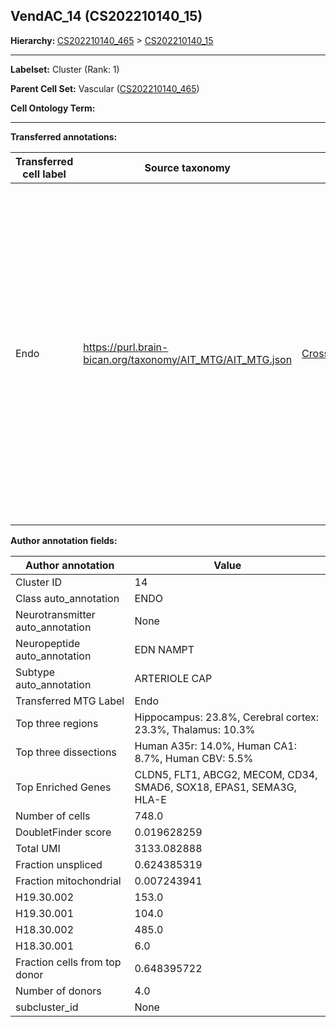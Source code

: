 ## VendAC_14 (CS202210140_15)
<b>Hierarchy: </b>
[CS202210140_465](https://purl.brain-bican.org/taxonomy/CS202210140#CS202210140_465) >
[CS202210140_15](https://purl.brain-bican.org/taxonomy/CS202210140#CS202210140_15)

---


**Labelset:** Cluster (Rank: 1)

**Parent Cell Set:** Vascular ([CS202210140_465](https://purl.brain-bican.org/taxonomy/CS202210140#CS202210140_465))



**Cell Ontology Term:** 

[MARKER GENES.]: #


---

[TRANSFERRED ANNOTATIONS.]: #


**Transferred annotations:**

| Transferred cell label | Source taxonomy | Source node accession | Algorithm name | Comment |
|------------------------|-----------------|-----------------------|----------------|---------|
|Endo|https://purl.brain-bican.org/taxonomy/AIT_MTG/AIT_MTG.json|[CrossArea_subclass:48e48631ba](https://purl.brain-bican.org/taxonomy/AIT_MTG#CrossArea_subclass_48e48631ba)||We performed PCA (50 components) on our full dataset, trained a random forest classifier (scikit-learn, class_ weight=‘balanced’, max_depth=50) on the MTG labels, and then predicted labels for all cells. We labeled each cluster with the mode of its constituent cells if two conditions were met: more than 0.8 of predicted labels matched the mode, and the mean probability of these pre- dictions was greater than 0.8.|

[AUTHOR ANNOTATION FIELDS.]: #


**Author annotation fields:**

| Author annotation | Value |
|-------------------|-------|
|Cluster ID|14|
|Class auto_annotation|ENDO|
|Neurotransmitter auto_annotation|None|
|Neuropeptide auto_annotation|EDN NAMPT|
|Subtype auto_annotation|ARTERIOLE CAP|
|Transferred MTG Label|Endo|
|Top three regions|Hippocampus: 23.8%, Cerebral cortex: 23.3%, Thalamus: 10.3%|
|Top three dissections|Human A35r: 14.0%, Human CA1: 8.7%, Human CBV: 5.5%|
|Top Enriched Genes|CLDN5, FLT1, ABCG2, MECOM, CD34, SMAD6, SOX18, EPAS1, SEMA3G, HLA-E|
|Number of cells|748.0|
|DoubletFinder score|0.019628259|
|Total UMI|3133.082888|
|Fraction unspliced|0.624385319|
|Fraction mitochondrial|0.007243941|
|H19.30.002|153.0|
|H19.30.001|104.0|
|H18.30.002|485.0|
|H18.30.001|6.0|
|Fraction cells from top donor|0.648395722|
|Number of donors|4.0|
|subcluster_id|None|
